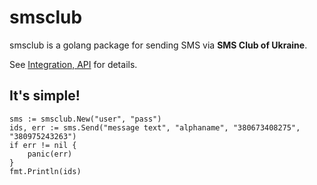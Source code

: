 # smsclub
smsclub is a golang package for sending SMS via **SMS Club of Ukraine**.

See [Integration, API](https://smsclub.mobi/en/pages/show/api) for details.

## It's simple!
```
sms := smsclub.New("user", "pass")
ids, err := sms.Send("message text", "alphaname", "380673408275", "380975243263")
if err != nil {
	panic(err)
}
fmt.Println(ids)
```